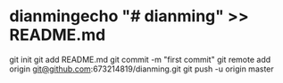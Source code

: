 # dianmingecho "# dianming" >> README.md
git init
git add README.md
git commit -m "first commit"
git remote add origin git@github.com:673214819/dianming.git
git push -u origin master

